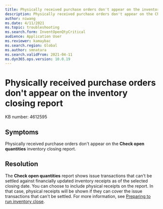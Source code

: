 ```yaml
---
title: Physically received purchase orders don't appear on the inventory closing report
description: Physically received purchase orders don't appear on the Check open quantities inventory closing report.
author: niwang
ms.date: 4/11/2021
ms.topic: troubleshooting
ms.search.form: InventOpenQtyCritical
audience: Application User
ms.reviewer: kamaybac
ms.search.region: Global
ms.author: smnatara
ms.search.validFrom: 2021-04-11
ms.dyn365.ops.version: 10.0.19
---
```


# Physically received purchase orders don't appear on the inventory closing report

KB number: 4612595

## Symptoms

Physically received purchase orders don't appear on the **Check open quantities** inventory closing report.

## Resolution

The **Check open quantities** report shows issue transactions that can't be settled against financially updated inventory receipts as of the selected closing date. You can choose to include physical receipts on the report. In that case, physical receipts will be shown if they can cover the issue transactions that can't be settled. For more information, see [Preparing to run inventory close](/dynamicsax-2012/appuser-itpro/preparing-to-run-inventory-close).
